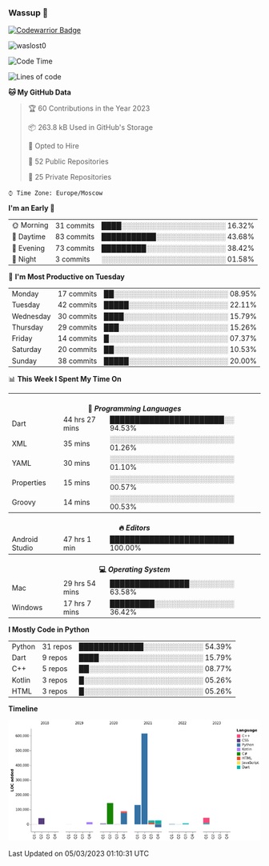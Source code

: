 ### Wassup 👋

[![Codewarrior Badge](https://www.codewars.com/users/waslost/badges/small)](https://www.codewars.com/users/waslost)

<p align="left"> <img src="https://komarev.com/ghpvc/?username=waslost0" alt="waslost0" /></p>

<!--START_SECTION:waka-->
![Code Time](http://img.shields.io/badge/Code%20Time-2%2C267%20hrs%2019%20mins-blue)

![Lines of code](https://img.shields.io/badge/From%20Hello%20World%20I%27ve%20Written-1%20Million%20lines%20of%20code-blue)

**🐱 My GitHub Data** 

> 🏆 60 Contributions in the Year 2023
 > 
> 📦 263.8 kB Used in GitHub's Storage 
 > 
> 💼 Opted to Hire
 > 
> 📜 52 Public Repositories 
 > 
> 🔑 25 Private Repositories  
 > 
`⌚︎ Time Zone: Europe/Moscow`

**I'm an Early 🐤** 

<table>
 <tr><td>🌞 Morning</td><td>31 commits</td><td>████░░░░░░░░░░░░░░░░░░░░░ 16.32%</td></tr>
 <tr><td>🌆 Daytime</td><td>83 commits</td><td>███████████░░░░░░░░░░░░░░ 43.68%</td></tr>
 <tr><td>🌃 Evening</td><td>73 commits</td><td>█████████░░░░░░░░░░░░░░░░ 38.42%</td></tr>
 <tr><td>🌙 Night</td><td>3 commits</td><td>░░░░░░░░░░░░░░░░░░░░░░░░░ 01.58%</td></tr>
</table>

📅 **I'm Most Productive on Tuesday** 

<table>
 <tr><td>Monday</td><td>17 commits</td><td>██░░░░░░░░░░░░░░░░░░░░░░░ 08.95%</td></tr>
 <tr><td>Tuesday</td><td>42 commits</td><td>█████░░░░░░░░░░░░░░░░░░░░ 22.11%</td></tr>
 <tr><td>Wednesday</td><td>30 commits</td><td>████░░░░░░░░░░░░░░░░░░░░░ 15.79%</td></tr>
 <tr><td>Thursday</td><td>29 commits</td><td>███░░░░░░░░░░░░░░░░░░░░░░ 15.26%</td></tr>
 <tr><td>Friday</td><td>14 commits</td><td>█░░░░░░░░░░░░░░░░░░░░░░░░ 07.37%</td></tr>
 <tr><td>Saturday</td><td>20 commits</td><td>██░░░░░░░░░░░░░░░░░░░░░░░ 10.53%</td></tr>
 <tr><td>Sunday</td><td>38 commits</td><td>█████░░░░░░░░░░░░░░░░░░░░ 20.00%</td></tr>
</table>

📊 **This Week I Spent My Time On** 

<table>
<tr><th colspan="3"><br>💬 <i>Programming Languages</i></th></tr> 
 <tr><td>Dart</td><td>44 hrs 27 mins</td><td>███████████████████████░░ 94.53%</td></tr>
 <tr><td>XML</td><td>35 mins</td><td>░░░░░░░░░░░░░░░░░░░░░░░░░ 01.26%</td></tr>
 <tr><td>YAML</td><td>30 mins</td><td>░░░░░░░░░░░░░░░░░░░░░░░░░ 01.10%</td></tr>
 <tr><td>Properties</td><td>15 mins</td><td>░░░░░░░░░░░░░░░░░░░░░░░░░ 00.57%</td></tr>
 <tr><td>Groovy</td><td>14 mins</td><td>░░░░░░░░░░░░░░░░░░░░░░░░░ 00.53%</td></tr>

<tr><th colspan="3"><br>🔥 <i>Editors</i></th></tr> 
 <tr><td>Android Studio</td><td>47 hrs 1 min</td><td>█████████████████████████ 100.00%</td></tr>

<tr><th colspan="3"><br>💻 <i>Operating System</i></th></tr> 
 <tr><td>Mac</td><td>29 hrs 54 mins</td><td>████████████████░░░░░░░░░ 63.58%</td></tr>
 <tr><td>Windows</td><td>17 hrs 7 mins</td><td>█████████░░░░░░░░░░░░░░░░ 36.42%</td></tr>
</table>

**I Mostly Code in Python** 

<table>
 <tr><td>Python</td><td>31 repos</td><td>█████████████░░░░░░░░░░░░ 54.39%</td></tr>
 <tr><td>Dart</td><td>9 repos</td><td>████░░░░░░░░░░░░░░░░░░░░░ 15.79%</td></tr>
 <tr><td>C++</td><td>5 repos</td><td>██░░░░░░░░░░░░░░░░░░░░░░░ 08.77%</td></tr>
 <tr><td>Kotlin</td><td>3 repos</td><td>█░░░░░░░░░░░░░░░░░░░░░░░░ 05.26%</td></tr>
 <tr><td>HTML</td><td>3 repos</td><td>█░░░░░░░░░░░░░░░░░░░░░░░░ 05.26%</td></tr>
</table>


**Timeline**

![Chart not found](https://raw.githubusercontent.com/waslost0/waslost0/master/charts/bar_graph.png) 


 Last Updated on 05/03/2023 01:10:31 UTC
<!--END_SECTION:waka-->

